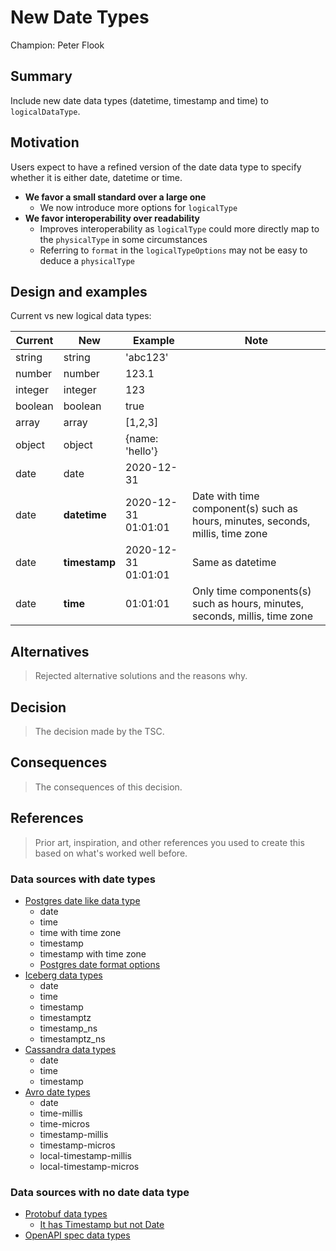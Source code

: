 # New Date Types

Champion: Peter Flook

## Summary

Include new date data types (datetime, timestamp and time) to `logicalDataType`.

## Motivation

Users expect to have a refined version of the date data type to specify whether it is either date, datetime or time.

- **We favor a small standard over a large one**
  - We now introduce more options for `logicalType`
- **We favor interoperability over readability**
  - Improves interoperability as `logicalType` could more directly map to the `physicalType` in some circumstances
  - Referring to `format` in the `logicalTypeOptions` may not be easy to deduce a `physicalType`

## Design and examples

Current vs new logical data types:

| Current | New           | Example             | Note                                                                           |
|---------|---------------|---------------------|--------------------------------------------------------------------------------|
| string  | string        | 'abc123'            |                                                                                |
| number  | number        | 123.1               |                                                                                |
| integer | integer       | 123                 |                                                                                |
| boolean | boolean       | true                |                                                                                |
| array   | array         | [1,2,3]             |                                                                                |
| object  | object        | {name: 'hello'}     |                                                                                |
| date    | date          | 2020-12-31          |                                                                                |
| date    | **datetime**  | 2020-12-31 01:01:01 | Date with time component(s) such as hours, minutes, seconds, millis, time zone |
| date    | **timestamp** | 2020-12-31 01:01:01 | Same as datetime                                                               |
| date    | **time**      | 01:01:01            | Only time components(s) such as hours, minutes, seconds, millis, time zone     |

## Alternatives

> Rejected alternative solutions and the reasons why.

## Decision

> The decision made by the TSC.

## Consequences

> The consequences of this decision.

## References

> Prior art, inspiration, and other references you used to create this based on what's worked well before.

### Data sources with date types

- [Postgres date like data type](https://www.postgresql.org/docs/current/datatype-datetime.html)
  - date
  - time
  - time with time zone
  - timestamp
  - timestamp with time zone
  - [Postgres date format options](https://www.postgresql.org/docs/current/functions-formatting.html#FUNCTIONS-FORMATTING-DATETIME-TABLE)
- [Iceberg data types](https://iceberg.apache.org/spec/#primitive-types)
  - date
  - time
  - timestamp
  - timestamptz
  - timestamp_ns
  - timestamptz_ns
- [Cassandra data types](https://cassandra.apache.org/doc/stable/cassandra/cql/types.html)
  - date
  - time
  - timestamp
- [Avro date types](https://avro.apache.org/docs/1.11.1/specification/#logical-types)
  - date
  - time-millis
  - time-micros
  - timestamp-millis
  - timestamp-micros
  - local-timestamp-millis
  - local-timestamp-micros

### Data sources with no date data type

- [Protobuf data types](https://protobuf.dev/programming-guides/proto3/#scalar)
  - [It has Timestamp but not Date](https://protobuf.dev/reference/protobuf/google.protobuf/#timestamp)
- [OpenAPI spec data types](https://swagger.io/docs/specification/v3_0/data-models/data-types/)

